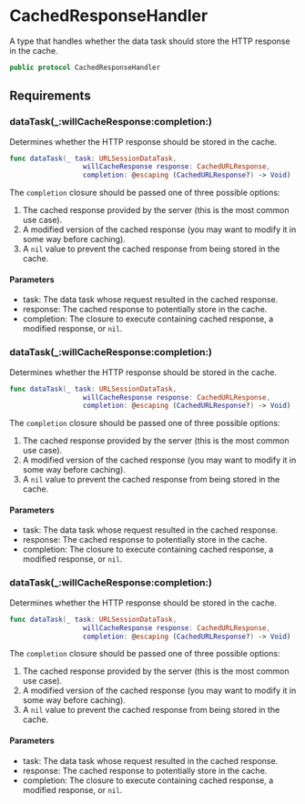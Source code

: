 # CachedResponseHandler

A type that handles whether the data task should store the HTTP response in the cache.

``` swift
public protocol CachedResponseHandler 
```

## Requirements

### dataTask(\_:​willCacheResponse:​completion:​)

Determines whether the HTTP response should be stored in the cache.

``` swift
func dataTask(_ task: URLSessionDataTask,
                  willCacheResponse response: CachedURLResponse,
                  completion: @escaping (CachedURLResponse?) -> Void)
```

The `completion` closure should be passed one of three possible options:

1.  The cached response provided by the server (this is the most common use case).
2.  A modified version of the cached response (you may want to modify it in some way before caching).
3.  A `nil` value to prevent the cached response from being stored in the cache.

#### Parameters

  - task: The data task whose request resulted in the cached response.
  - response: The cached response to potentially store in the cache.
  - completion: The closure to execute containing cached response, a modified response, or `nil`.

### dataTask(\_:​willCacheResponse:​completion:​)

Determines whether the HTTP response should be stored in the cache.

``` swift
func dataTask(_ task: URLSessionDataTask,
                  willCacheResponse response: CachedURLResponse,
                  completion: @escaping (CachedURLResponse?) -> Void)
```

The `completion` closure should be passed one of three possible options:

1.  The cached response provided by the server (this is the most common use case).
2.  A modified version of the cached response (you may want to modify it in some way before caching).
3.  A `nil` value to prevent the cached response from being stored in the cache.

#### Parameters

  - task: The data task whose request resulted in the cached response.
  - response: The cached response to potentially store in the cache.
  - completion: The closure to execute containing cached response, a modified response, or `nil`.

### dataTask(\_:​willCacheResponse:​completion:​)

Determines whether the HTTP response should be stored in the cache.

``` swift
func dataTask(_ task: URLSessionDataTask,
                  willCacheResponse response: CachedURLResponse,
                  completion: @escaping (CachedURLResponse?) -> Void)
```

The `completion` closure should be passed one of three possible options:

1.  The cached response provided by the server (this is the most common use case).
2.  A modified version of the cached response (you may want to modify it in some way before caching).
3.  A `nil` value to prevent the cached response from being stored in the cache.

#### Parameters

  - task: The data task whose request resulted in the cached response.
  - response: The cached response to potentially store in the cache.
  - completion: The closure to execute containing cached response, a modified response, or `nil`.
